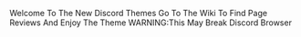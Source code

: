 Welcome To The New Discord Themes
Go To The Wiki To Find Page Reviews
And Enjoy The Theme
WARNING:This May Break Discord Browser 
